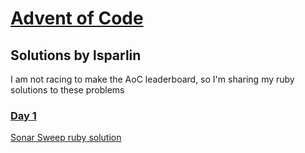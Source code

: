 # [Advent of Code](https://adventofcode.com)
## Solutions by lsparlin

I am not racing to make the AoC leaderboard, so I'm sharing my ruby solutions to these problems 

### [Day 1](https://adventofcode.com/2021/day/1)
[Sonar Sweep ruby solution](day1_sonar_sweep/sonar_sweep.rb)

